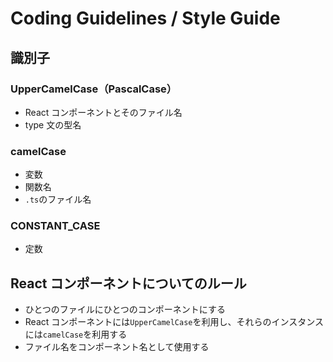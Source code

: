 # Coding Guidelines / Style Guide

## 識別子

### UpperCamelCase（PascalCase）

- React コンポーネントとそのファイル名
- type 文の型名

### camelCase

- 変数
- 関数名
- `.ts`のファイル名

### CONSTANT_CASE

- 定数

## React コンポーネントについてのルール

- ひとつのファイルにひとつのコンポーネントにする
- React コンポーネントには`UpperCamelCase`を利用し、それらのインスタンスには`camelCase`を利用する
- ファイル名をコンポーネント名として使用する
